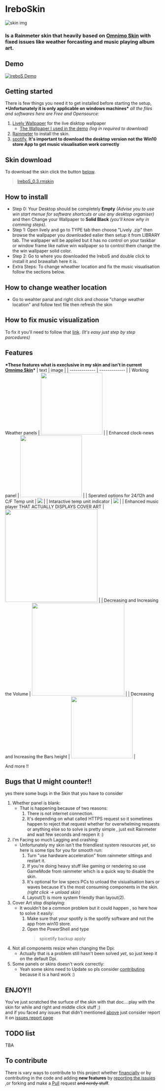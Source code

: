 # IreboSkin
![skin img](https://pbs.twimg.com/media/EZ2xxo0XsAYHulZ?format=jpg&name=medium)

### Is a Rainmeter skin that heavily based on [Omnimo Skin](https://github.com/fediaFedia/Omnimo) with fixed issues like weather forcasting and music playing album art.

## Demo
[![ireboS Demo](https://user-images.githubusercontent.com/40543028/89670989-d1154380-d8ea-11ea-9c54-d1ffaa538755.gif)](https://twitter.com/Abdo_20025/status/1269373218072276994?s=20)

## Getting started
There is few things you need it to get installed before starting the setup, **\*Unfortunately it is only applicable on windows machines\*** 
_all the files and softwares here are Free and Opensource:_
1. [Lively Wallpaper](https://rocksdanister.github.io/lively/) for the live disktop wallpaper
   - [The Wallpaper I used in the demo](https://www.deviantart.com/rocksdanister/art/Landscape-833227357) _(log in required to download)_
2. [Rainmeter](https://www.rainmeter.net) to install the skin.
3. [spotify](https://www.spotify.com/download/windows/), **It's important to download the desktop version not the Win10 store App to get music visualisation work correctly**

## Skin download
To download the skin click the button [below](https://drive.google.com/uc?id=1efCUoLc8h6LIShVS8Vja6YbFlNJjwLan).
>[IreboS_0.3.rmskin](https://drive.google.com/uc?id=1JndJSj15UlEH7corqQ_t62LMYneJ0ogn)

## How to install

* Step 0: Your Desktop should be completely **Empty** *(Advise you to use win start menue for software shortcuts or use any desktop organiser)* and then Change your Wallpaper to **Solid Black** *(you'll know why in comming steps)*.
* Step 1: Open lively and go to TYPE tab then choose "Lively .zip" then browse the wallpaper you downloaded ealier then setup it from LIBRARY tab. The wallpaper will be applied  but it has no control on your taskbar or window frame like native win wallpaper so to control them change the the win wallpaper solid color.  
* Step 2: Go to where you downloaded the IreboS and double click to install it and brawallah here it is.
* Extra Steps: To change wheather location and fix the music visualisation follow the sections below.
## How to change weather location
* Go to weahter panal and right click and choose "change weather location" and follow text file then refresh the skin

## How to fix music visualization
To fix it you'll need to follow that [link](https://github.com/marcopixel/Monstercat-Visualizer/wiki/WebNowPlaying-Spotify). *(It's easy just step by step porcedures)*

## Features
**\*These features what is execlusive in my skin and isn't in current [Omnimo Skin](https://github.com/fediaFedia/Omnimo)\***
| text  | image |
| ------------- | ------------- |
| Working Weather panels  | <img src="https://i.imgur.com/2GvRRUU.png" width="200"> |
| Enhanced clock-news panel  | <img src="https://i.imgur.com/h4tojjQ.gif" width="200">  |
| Sperated options for 24/12h and C/F Temp unit | <img src="https://i.imgur.com/Ejkb4iU.png"> |
| Intaractive temp unit indicator | <img src="https://i.imgur.com/neHRTts.gif"> |
| Enhanced music player THAT ACTUALLY DISPLAYS COVER ART | <img src="https://i.imgur.com/8HSthxl.png" height="300"> |
| Decreasing and Increasing the Volume | <img src="https://i.imgur.com/i7nmL1A.gif" height="300">  |
| Decreasing and Increasing the Bars height | <img src="https://i.imgur.com/ecwJc1r.gif" width="200"> |

And more !!

## Bugs that U might counter!!
yes there some bugs in the Skin that you have to consider

1. Whether panel is blank:
   * That is happening because of two reasons:
     1. There is not internet connection.
     2. It's depending on what called HTTPS request so it sometimes happen to reject that request whether for overwhelming requests or anything else so to solve is pretty simple , just exit Rainmeter and wait few seconds and reopen it :)
2. I'm Facing so much Lagging and crashing:
   * Unfortunately my skin isn't the friendliest system resources *yet*, so here is some tips for you for smooth run:
      1. Turn "use hardware acceleration" from rainmeter sittings and restart it.
      2. If you're doing heavy stuff like gaming or rendering so use GameMode from rainmeter which is a quick way to disable the skin.
      3. It's optional for low specs PCs to unload the visiualisation bars or waves because it's the most consuming components in the skin. *(right click -> unload skin)*
      4. Layout(1) is more system friendly than layout(2).
3. Cover Art stop displaying:
   * It wouldn't be a common problem but it could happen , so here how to solve it easily:
      1. Make sure that your spotify is the spotify software and not the app from win10 store.
      2. Open the PowerShell and type 
         >spicetify backup apply
4. Not all components resize when changing the Dpi:
   * Actually that is a problem still hasn't been solved *yet*, so just keep it on the default Dpi.
4. Some panels or skins doesn't work correctly:
   * Yeah some skins need to Update so pls consider [contributing](https://github.com/abdo20050/IreboSkin/blob/master/README.md#to-contribute) because it is a hard work :)

## ENJOY!!
You've just scratched the surfuce of the skin with that doc....play with the skin for while and right and middle click stuff ;)  
and if you faced any issues that didn't mentioned [above](https://github.com/abdo20050/IreboSkin/blob/master/README.md#Bugs-that-U-might-counter) just consider report it on [issues report page](https://github.com/abdo20050/IreboSkin/issues)
## TODO list
TBA

## To contribute 
There is vary ways to contribute to this project whether [financially](https://paypal.me/abdo20050?locale.x=en_US) or by contributing in the code and adding **new features** by [reporting the issuies](https://github.com/abdo20050/IreboSkin/issues) ,or forking and make a [Pull](https://github.com/abdo20050/IreboSkin/pulls) request ~~and nerdy stuff~~.

